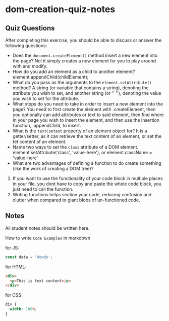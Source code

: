 # dom-creation-quiz-notes

## Quiz Questions

After completing this exercise, you should be able to discuss or answer the following questions:

- Does the `document.createElement()` method insert a new element into the page?
  No! it simply creates a new element for you to play around with and modify.
- How do you add an element as a child to another element?
  element.appendChild(childElement);
- What do you pass as the arguments to the `element.setAttribute()` method?
  A string (or variable that contains a string), denoting the attribute you wish to set, and another string (or '' ''), denoting the value you wish to set for the attribute.
- What steps do you need to take in order to insert a new element into the page?
  You need to first create the element with .createElement, then you optionally can add attributes or text to said element, then find where in your page you wish to insert the element, and then use the insertion function, .appendChild, to insert.
- What is the `textContent` property of an element object for?
  It is a getter/setter, as it can retrieve the text content of an element, or set the tet content of an element.
- Name two ways to set the `class` attribute of a DOM element.
  element.setAttribute('class', 'value-here'), or element.className = 'value-here'
- What are two advantages of defining a function to do create something (like the work of creating a DOM tree)?

1. If you want to use the functionality of your code block in multiple places in your file, you dont have to copy and paste the whole code block, you just need to call the function.
2. Writing functions helps section your code, reducing confusion and clutter when compared to giant blobs of un-functioned code.

## Notes

All student notes should be written here.

How to write `Code Examples` in markdown

for JS:

```javascript
const data = 'Howdy';
```

for HTML:

```html
<div>
  <p>This is text content</p>
</div>
```

for CSS:

```css
div {
  width: 100%;
}
```
